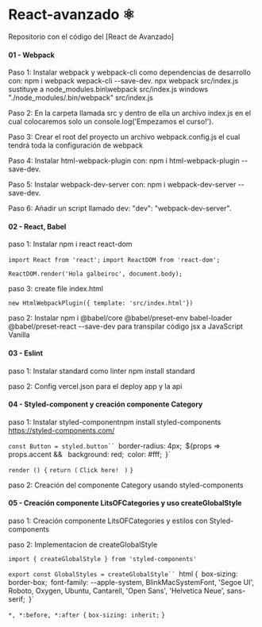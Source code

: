 # React-avanzado ⚛️


Repositorio con el código del [React de Avanzado]

#### 01 - Webpack
Paso 1: Instalar webpack y webpack-cli como dependencias de desarrollo con: npm i webpack wepack-cli --save-dev.
npx webpack src/index.js sustituye a node_modules\.bin\webpack src/index.js
windows "./node_modules/.bin/webpack" src/index.js

Paso 2: En la carpeta llamada src y dentro de ella un archivo index.js en el cual colocaremos solo un console.log('Empezamos el curso!').

Paso 3: Crear el root del proyecto un archivo webpack.config.js el cual tendrá toda la configuración de webpack

Paso 4: Instalar html-webpack-plugin con: npm i html-webpack-plugin --save-dev.

Paso 5: Instalar webpack-dev-server con: npm i webpack-dev-server --save-dev.

Paso 6: Añadir un script llamado dev: "dev": "webpack-dev-server".


#### 02 - React, Babel
paso 1: Instalar  npm i react react-dom

`import React from 'react';`
`import ReactDOM from 'react-dom';`

`ReactDOM.render('Hola galbeiroc', document.body);`

paso 3: create file index.html

`new HtmlWebpackPlugin({ template: 'src/index.html'})`

paso 2: Instalar npm i @babel/core @babel/preset-env babel-loader @babel/preset-react --save-dev para transpilar código jsx a JavaScript Vanilla


#### 03 - Eslint

paso 1: Instalar standard como linter npm install standard

paso 2: Config vercel.json para el deploy app y la api

#### 04 - Styled-component y creación componente Category

paso 1: Instalar styled-componentnpm  install styled-components   https://styled-components.com/

`const Button = styled.button``
 `border-radius: 4px;`
 `${props => props.accent && `
 `background: red;`
 `color: #fff;`
 `}`


`render () {`
  `return (`
    `Click here! `
  `)`
`}`

paso 2: Creación del componente Category usando styled-components

#### 05 - Creación componente LitsOFCategories y uso createGlobalStyle

paso 1: Creación componente LitsOFCategories y estilos con Styled-components

paso 2: Implementacion de createGlobalStyle

`import { createGlobalStyle } from 'styled-components'`

`export const GlobalStyles = createGlobalStyle``
  `html {`
    `box-sizing: border-box;`
    `font-family: --apple-system, BlinkMacSystemFont, 'Segoe UI', Roboto, Oxygen, Ubuntu, Cantarell, 'Open Sans', 'Helvetica Neue', sans-serif;`
  `}`

  `*, *:before, *:after {`
    `box-sizing: inherit;`
  `}`
